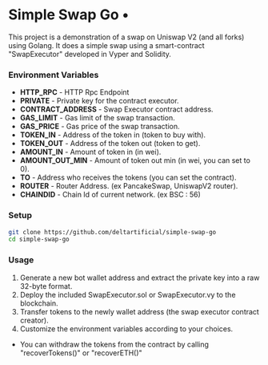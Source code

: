 # Simple Swap Go •
This project is a demonstration of a swap on Uniswap V2 (and all forks) using Golang. It does a simple swap using a smart-contract "SwapExecutor" developed in Vyper and Solidity.

### Environment Variables

- **HTTP_RPC** - HTTP Rpc Endpoint
- **PRIVATE** - Private key for the contract executor.
- **CONTRACT_ADDRESS** - Swap Executor contract address.
- **GAS_LIMIT** - Gas limit of the swap transaction.
- **GAS_PRICE** - Gas price of the swap transaction.
- **TOKEN_IN** - Address of the token in (token to buy with).
- **TOKEN_OUT** - Address of the token out (token to get).
- **AMOUNT_IN** - Amount of token in (in wei).
- **AMOUNT_OUT_MIN** - Amount of token out min (in wei, you can set to 0).
- **TO** - Address who receives the tokens (you can set the contract).
- **ROUTER** - Router Address. (ex PancakeSwap, UniswapV2 router).
- **CHAINDID** - Chain Id of current network. (ex BSC : 56)

### Setup 

```sh
git clone https://github.com/deltartificial/simple-swap-go
cd simple-swap-go
```

### Usage

1. Generate a new bot wallet address and extract the private key into a raw 32-byte format.
2. Deploy the included SwapExecutor.sol or SwapExecutor.vy to the blockchain.
3. Transfer tokens to the newly wallet address (the swap executor contract creator).
4. Customize the environment variables according to your choices.

- You can withdraw the tokens from the contract by calling "recoverTokens()" or "recoverETH()"
